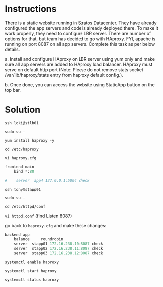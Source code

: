 # Instructions

There is a static website running in Stratos Datacenter. They have already configured the app servers and code is already deployed there. To make it work properly, they need to configure LBR server. There are number of options for that, but team has decided to go with HAproxy. FYI, apache is running on port 8087 on all app servers. Complete this task as per below details.

a. Install and configure HAproxy on LBR server using yum only and make sure all app servers are added to HAproxy load balancer. HAproxy must serve on default http port (Note: Please do not remove stats socket /var/lib/haproxy/stats entry from haproxy default config.).

b. Once done, you can access the website using StaticApp button on the top bar.

# Solution

`ssh loki@stlb01`

`sudo su -`

`yum install haproxy -y`

`cd /etc/haproxy`

`vi haproxy.cfg`

```python
frontend main
    bind *:80

#    server  app4 127.0.0.1:5004 check
```

`ssh tony@stapp01`

`sudo su -`

`cd /etc/httpd/conf`

`vi httpd.conf` (find Listen 8087)

go back to  `haproxy.cfg`  and make these changes:

```python
backend app
    balance     roundrobin
    server  stapp01 172.16.238.10:8087 check
    server  stapp02 172.16.238.11:8087 check
    server  stapp03 172.16.238.12:8087 check
```

`systemctl enable haproxy`

`systemctl start haproxy`

`systemctl status haproxy`
